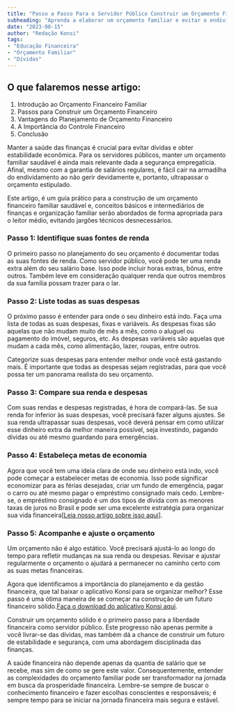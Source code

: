 ```yaml
---
title: "Passo a Passo Para o Servidor Público Construir um Orçamento Financeiro Familiar Saudável "
subheading: "Aprenda a elaborar um orçamento familiar e evitar o endividamento"
date: "2023-08-15"
author: "Redação Konsi"
tags:
- "Educação Financeira"
- "Orçamento Familiar"
- "Dívidas"
---
```


## O que falaremos nesse artigo:

1. Introdução ao Orçamento Financeiro Familiar
2. Passos para Construir um Orçamento Financeiro
3. Vantagens do Planejamento de Orçamento Financeiro
4. A Importância do Controle Financeiro
5. Conclusão

Manter a saúde das finanças é crucial para evitar dívidas e obter estabilidade econômica. Para os servidores públicos, manter um orçamento familiar saudável é ainda mais relevante dada a segurança empregatícia. Afinal, mesmo com a garantia de salários regulares, é fácil cair na armadilha do endividamento ao não gerir devidamente e, portanto, ultrapassar o orçamento estipulado. 

Este artigo, é um guia prático para a construção de um orçamento financeiro familiar saudável e, conceitos básicos e intermediários de finanças e organização familiar serão abordados de forma apropriada para o leitor médio, evitando jargões técnicos desnecessários.

### **Passo 1:** Identifique suas fontes de renda 

O primeiro passo no planejamento do seu orçamento é documentar todas as suas fontes de renda. Como servidor público, você pode ter uma renda extra além do seu salário base. Isso pode incluir horas extras, bônus, entre outros. Também leve em consideração qualquer renda que outros membros da sua família possam trazer para o lar.

### **Passo 2:** Liste todas as suas despesas 

O próximo passo é entender para onde o seu dinheiro está indo. Faça uma lista de todas as suas despesas, fixas e variáveis. As despesas fixas são aquelas que não mudam muito de mês a mês, como o aluguel ou pagamento do imóvel, seguros, etc. As despesas variáveis são aquelas que mudam a cada mês, como alimentação, lazer, roupas, entre outros. 

Categorize suas despesas para entender melhor onde você está gastando mais. É importante que todas as despesas sejam registradas, para que você possa ter um panorama realista do seu orçamento.

### **Passo 3:** Compare sua renda e despesas 

Com suas rendas e despesas registradas, é hora de compará-las. Se sua renda for inferior às suas despesas, você precisará fazer alguns ajustes. Se sua renda ultrapassar suas despesas, você deverá pensar em como utilizar esse dinheiro extra da melhor maneira possível, seja investindo, pagando dívidas ou até mesmo guardando para emergências.

### **Passo 4:** Estabeleça metas de economia 

Agora que você tem uma ideia clara de onde seu dinheiro está indo, você pode começar a estabelecer metas de economia. Isso pode significar economizar para as férias desejadas, criar um fundo de emergência, pagar o carro ou até mesmo pagar o empréstimo consignado mais cedo. Lembre-se, o empréstimo consignado é um dos tipos de dívida com as menores taxas de juros no Brasil e pode ser uma excelente estratégia para organizar sua vida financeira[[Leia nosso artigo sobre isso aqui]](www.konsi.com.br/postagens/por-que-o-crdito-consignado-a-melhor-escolha-para-servidores-pblicos.txt).

### **Passo 5:** Acompanhe e ajuste o orçamento 

Um orçamento não é algo estático. Você precisará ajustá-lo ao longo do tempo para refletir mudanças na sua renda ou despesas. Revisar e ajustar regularmente o orçamento o ajudará a permanecer no caminho certo com as suas metas financeiras.

Agora que identificamos a importância do planejamento e da gestão financeira, que tal baixar o aplicativo Konsi para se organizar melhor? Esse passo é uma ótima maneira de se começar na construção de um futuro financeiro sólido.[Faça o download do aplicativo Konsi aqui](www.konsi.com.br/download).

Construir um orçamento sólido é o primeiro passo para a liberdade financeira como servidor público. Este progresso não apenas permite a você livrar-se das dívidas, mas também dá a chance de construir um futuro de estabilidade e segurança,  com uma abordagem disciplinada das finanças. 

A saúde financeira não depende apenas da quantia de salário que se recebe, mas sim de como se gere este valor. Consequentemente, entender as complexidades do orçamento familiar pode ser transformador na jornada em busca da prosperidade financeira.
Lembre-se sempre de buscar o conhecimento financeiro e fazer escolhas conscientes e responsáveis; é sempre tempo para se iniciar na jornada financeira mais segura e estável.
